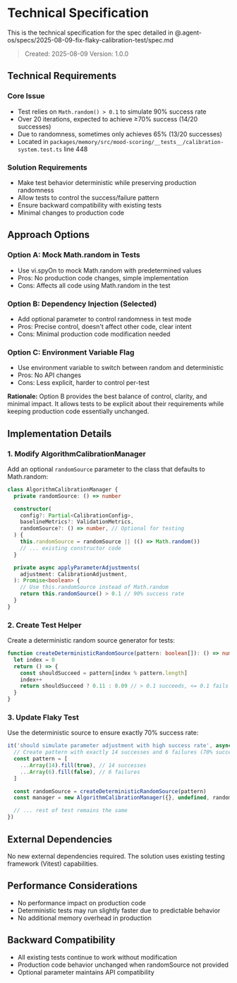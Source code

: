 # Technical Specification

This is the technical specification for the spec detailed in @.agent-os/specs/2025-08-09-fix-flaky-calibration-test/spec.md

> Created: 2025-08-09
> Version: 1.0.0

## Technical Requirements

### Core Issue

- Test relies on `Math.random() > 0.1` to simulate 90% success rate
- Over 20 iterations, expected to achieve ≥70% success (14/20 successes)
- Due to randomness, sometimes only achieves 65% (13/20 successes)
- Located in `packages/memory/src/mood-scoring/__tests__/calibration-system.test.ts` line 448

### Solution Requirements

- Make test behavior deterministic while preserving production randomness
- Allow tests to control the success/failure pattern
- Ensure backward compatibility with existing tests
- Minimal changes to production code

## Approach Options

### Option A: Mock Math.random in Tests

- Use vi.spyOn to mock Math.random with predetermined values
- Pros: No production code changes, simple implementation
- Cons: Affects all code using Math.random in the test

### Option B: Dependency Injection (Selected)

- Add optional parameter to control randomness in test mode
- Pros: Precise control, doesn't affect other code, clear intent
- Cons: Minimal production code modification needed

### Option C: Environment Variable Flag

- Use environment variable to switch between random and deterministic
- Pros: No API changes
- Cons: Less explicit, harder to control per-test

**Rationale:** Option B provides the best balance of control, clarity, and minimal impact. It allows tests to be explicit about their requirements while keeping production code essentially unchanged.

## Implementation Details

### 1. Modify AlgorithmCalibrationManager

Add an optional `randomSource` parameter to the class that defaults to Math.random:

```typescript
class AlgorithmCalibrationManager {
  private randomSource: () => number

  constructor(
    config?: Partial<CalibrationConfig>,
    baselineMetrics?: ValidationMetrics,
    randomSource?: () => number, // Optional for testing
  ) {
    this.randomSource = randomSource || (() => Math.random())
    // ... existing constructor code
  }

  private async applyParameterAdjustments(
    adjustment: CalibrationAdjustment,
  ): Promise<boolean> {
    // Use this.randomSource instead of Math.random
    return this.randomSource() > 0.1 // 90% success rate
  }
}
```

### 2. Create Test Helper

Create a deterministic random source generator for tests:

```typescript
function createDeterministicRandomSource(pattern: boolean[]): () => number {
  let index = 0
  return () => {
    const shouldSucceed = pattern[index % pattern.length]
    index++
    return shouldSucceed ? 0.11 : 0.09 // > 0.1 succeeds, <= 0.1 fails
  }
}
```

### 3. Update Flaky Test

Use the deterministic source to ensure exactly 70% success rate:

```typescript
it('should simulate parameter adjustment with high success rate', async () => {
  // Create pattern with exactly 14 successes and 6 failures (70% success rate)
  const pattern = [
    ...Array(14).fill(true), // 14 successes
    ...Array(6).fill(false), // 6 failures
  ]

  const randomSource = createDeterministicRandomSource(pattern)
  const manager = new AlgorithmCalibrationManager({}, undefined, randomSource)

  // ... rest of test remains the same
})
```

## External Dependencies

No new external dependencies required. The solution uses existing testing framework (Vitest) capabilities.

## Performance Considerations

- No performance impact on production code
- Deterministic tests may run slightly faster due to predictable behavior
- No additional memory overhead in production

## Backward Compatibility

- All existing tests continue to work without modification
- Production code behavior unchanged when randomSource not provided
- Optional parameter maintains API compatibility
